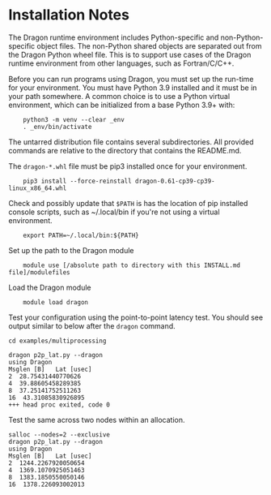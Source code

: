 # Installation Notes
The Dragon runtime environment includes Python-specific and non-Python-specific object files.  The non-Python
shared objects are separated out from the Dragon Python wheel file.  This is to support use cases of the
Dragon runtime environment from other languages, such as Fortran/C/C++.

Before you can run programs using Dragon, you must set up the run-time for your
environment. You must have Python 3.9 installed and it must be in your path
somewhere. A common choice is to use a Python virtual environment, which can be initialized
from a base Python 3.9+ with:

        python3 -m venv --clear _env
        . _env/bin/activate


The untarred distribution file contains several subdirectories. All provided commands
are relative to the directory that contains the README.md.

The `dragon-*.whl` file must be pip3 installed once for your environment.

        pip3 install --force-reinstall dragon-0.61-cp39-cp39-linux_x86_64.whl


Check and possibly update that `$PATH` is has the location of pip installed
console scripts, such as ~/.local/bin if you're not using a virtual environment.

        export PATH=~/.local/bin:${PATH}


Set up the path to the Dragon module

        module use [/absolute path to directory with this INSTALL.md file]/modulefiles


Load the Dragon module

        module load dragon


Test your configuration using the point-to-point latency test.  You should see output similar to below after the
`dragon` command.
```
cd examples/multiprocessing

dragon p2p_lat.py --dragon
using Dragon
Msglen [B]   Lat [usec]
2  28.75431440770626
4  39.88605458289385
8  37.25141752511263
16  43.31085830926895
+++ head proc exited, code 0
```

Test the same across two nodes within an allocation.
```
salloc --nodes=2 --exclusive
dragon p2p_lat.py --dragon
using Dragon
Msglen [B]   Lat [usec]
2  1244.2267920050654
4  1369.1070925051463
8  1383.1850550050146
16  1378.226093002013
```
